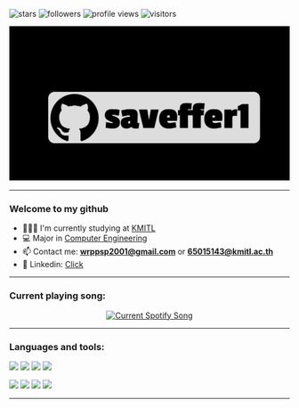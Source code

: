 <p align="left"> 
    <img src="https://img.shields.io/github/stars/saveffer1" alt="stars" />
    <img src="https://img.shields.io/github/followers/saveffer1" alt="followers" />
    <img src="https://komarev.com/ghpvc/?username=saveffer1" alt="profile views" />
    <img src="https://visitor-badge.laobi.icu/badge?page_id=saveffer1" alt="visitors" />
</p>

<div align="center">
    <a href="https://www.linkedin.com/in/wiraphat-prasomphong-847991188/">
          <img src="https://github.com/saveffer1/saveffer1/blob/main/assets/animatedprofile.gif" alt="Profile"/>
    </a>
</div>

---

### Welcome to my github

- 👩🏻‍💻 I'm currently studying at [KMITL](https://kmitl.ac.th/)
- 💻 Major in [Computer Engineering](https://ce.kmitl.ac.th/)
- 📫 Contact me: **wrppsp2001@gmail.com** or **65015143@kmitl.ac.th**
- 📱 Linkedin: [Click](https://www.linkedin.com/in/wiraphat-prasomphong-847991188)

---

<h3 align="left">Current playing song:</h3>
<div align="center">
    <a href="https://open.spotify.com/user/31ipj4hhzse7haduqujzjbfybb7m">
          <img src="https://spotifyrecentlyplayed.vercel.app/api/spotify" alt="Current Spotify Song"/>
    </a>
</div>

---

<h3 align="left">Languages and tools:</h3>
<p align="left">
    <img src="https://img.shields.io/badge/Python-3776AB?style=for-the-badge&logo=python&logoColor=white" />
    <img src="https://img.shields.io/badge/.NET-5C2D91?style=for-the-badge&logo=.net&logoColor=white" />
    <img src="https://img.shields.io/badge/C%23-239120?style=for-the-badge&logo=c-sharp&logoColor=white" />
    <img src="https://img.shields.io/badge/Go-00ADD8?style=for-the-badge&logo=go&logoColor=white" />
</p>
<p align="left">
    <img src="https://img.shields.io/badge/HTML5-E34F26?style=for-the-badge&logo=html5&logoColor=white" />
    <img src="https://img.shields.io/badge/CSS3-1572B6?style=for-the-badge&logo=css3&logoColor=white" />
    <img src="https://img.shields.io/badge/JavaScript-F7DF1E?style=for-the-badge&logo=javascript&logoColor=black" />
    <img src="https://img.shields.io/badge/PHP-777BB4?style=for-the-badge&logo=php&logoColor=white" />
</p>

---
